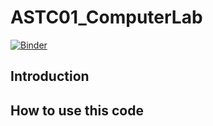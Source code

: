 # ASTC01_ComputerLab

[![Binder](https://mybinder.org/badge_logo.svg)](https://mybinder.org/v2/gh/bprinoth/ASTC01_ComputerLab/main)

## Introduction


## How to use this code

